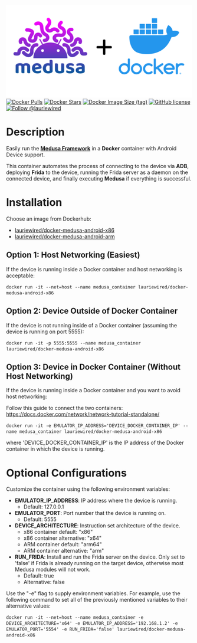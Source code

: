 ![medusa and docker logo](https://github.com/LaurieWired/Medusa_Android_Docker/blob/main/medusa_and_docker.png?raw=true)
[![Docker Pulls](https://img.shields.io/docker/pulls/lauriewired/docker-medusa-android-x86.svg)](https://hub.docker.com/r/lauriewired/docker-medusa-android-x86)
[![Docker Stars](https://img.shields.io/docker/stars/lauriewired/docker-medusa-android-x86.svg)](https://hub.docker.com/r/lauriewired/docker-medusa-android-x86)
[![Docker Image Size (tag)](https://img.shields.io/docker/image-size/lauriewired/docker-medusa-android-x86/latest)](https://hub.docker.com/r/lauriewired/docker-medusa-android-x86)
[![GitHub license](https://img.shields.io/github/license/Ch0pin/medusa)](https://github.com/Ch0pin/medusa/blob/master/LICENSE)
[![Follow @lauriewired](https://img.shields.io/twitter/follow/lauriewired?style=social)](https://twitter.com/lauriewired)
# Description


Easily run the **[Medusa Framework](https://github.com/Ch0pin/medusa)** in a **Docker** container with Android Device support. 

This container automates the process of connecting to the device via **ADB**, deploying **Frida** to the device, running the Frida server as a daemon on the connected device, and finally executing **Medusa** if everything is successful.

# Installation
Choose an image from Dockerhub:
- [lauriewired/docker-medusa-android-x86](https://hub.docker.com/r/lauriewired/docker-medusa-android-x86)
- [lauriewired/docker-medusa-android-arm](https://hub.docker.com/r/lauriewired/docker-medusa-android-arm)

## Option 1: Host Networking (Easiest)

If the device is running inside a Docker container and host networking is acceptable:

```
docker run -it --net=host --name medusa_container lauriewired/docker-medusa-android-x86
```

## Option 2: Device Outside of Docker Container

If the device is not running inside of a Docker container (assuming the device is running on port 5555):
```
docker run -it -p 5555:5555 --name medusa_container lauriewired/docker-medusa-android-x86
```

## Option 3: Device in Docker Container (Without Host Networking)
If the device is running inside a Docker container and you want to avoid host networking:

Follow this guide to connect the two containers: https://docs.docker.com/network/network-tutorial-standalone/
```
docker run -it -e EMULATOR_IP_ADDRESS='DEVICE_DOCKER_CONTAINER_IP' --name medusa_container lauriewired/docker-medusa-android-x86
```

where 'DEVICE_DOCKER_CONTAINER_IP' is the IP address of the Docker container in which the device is running.

# Optional Configurations

Customize the container using the following environment variables:

- **EMULATOR_IP_ADDRESS**: IP address where the device is running.
    - Default: 127.0.0.1
- **EMULATOR_PORT**: Port number that the device is running on.
    - Default: 5555
- **DEVICE_ARCHITECTURE**: Instruction set architecture of the device. 
    - x86 container default: "x86"
    - x86 container alternative: "x64"
    - ARM container default: "arm64"
    - ARM container alternative: "arm"
- **RUN_FRIDA**: Install and run the Frida server on the device. Only set to 'false' if Frida is already running on the target device, otherwise most Medusa modules will not work.
    - Default: true
    - Alternative: false

Use the "-e" flag to supply environment variables. For example, use the following command to set all of the previously mentioned variables to their alternative values:

```
docker run -it --net=host --name medusa_container -e DEVICE_ARCHITECTURE='x64' -e EMULATOR_IP_ADDRESS='192.168.1.2' -e EMULATOR_PORT='5554' -e RUN_FRIDA='false' lauriewired/docker-medusa-android-x86
```

